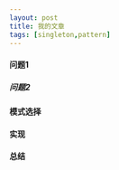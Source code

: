 ```yaml
---
layout: post
title: 我的文章
tags: [singleton,pattern]
---
```


#### 问题1

##### 问题2

#### 模式选择


#### 实现


#### 总结


